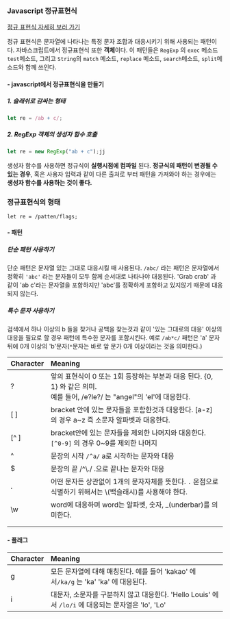 ### Javascript 정규표현식

[정규 표현식 자세히 보러 가기](https://developer.mozilla.org/ko/docs/Web/JavaScript/Guide/Regular_Expressions)

정규 표현식은 문자열에 나타나는 특정 문자 조합과 대응시키기 위해 사용되는 패턴이다. 자바스크립트에서 정규표현식 또한 **객체**이다. 이 패턴들은 `RegExp` 의 `exec` 메소드 `test`메소드, 그리고 `String`의 `match` 메소드, `replace` 메소드, `search`메소드, `split`메소드와 함께 쓰인다.



#### \- javascript에서 정규표현식을 만들기

##### 1. 슬래쉬로 감싸는 형태 

```js
let re = /ab + c/;
```

##### 2. RegExp 객체의 생성자 함수 호출

```js
let re = new RegExp("ab + c");jj
```

생성자 함수를 사용하면 정규식이 **실행시점에 컴파일** 된다. **정규식의 패턴이 변경될 수 있는 경우**, 혹은 사용자 입력과 같이 다른 출처로 부터 패턴을 가져와야 하는 경우에는 **생성자 함수를 사용하는 것이 좋다.**



### 정규표현식의 형태

`let re = /patten/flags;`



#### \- 패턴

##### 단순 패턴 사용하기

단순 패턴은 문자열 있는 그대로 대응시킬 때 사용된다. `/abc/` 라는 패턴은 문자열에서 정확히 `'abc'` 라는 문자들이 모두 함께 순서대로 나타나야 대응된다. 'Grab crab' 과 같이 'ab c'라는 문자열을 포함하지만 'abc'를 정확하게 포함하고 있지않기 때문에 대응되지 않는다.

##### 특수 문자 사용하기

검색에서 하나 이상의 b 들을 찾거나 공백을 찾는것과 같이 '있는 그대로의 대응' 이상의 대응을 필요로 할 경우 패턴에 특수한 문자를 포함시킨다. 예로 `/ab*c/` 패턴은 'a' 문자 뒤에 0개 이상의 'b'문자(`*`문자는 바로 앞 문가 0개 이상이라는 것을 의미한다.)

| Character | Meaning                                                      |
| :-------- | :----------------------------------------------------------- |
| ?         | 앞의 표현식이 0 또는 1회 등장하는 부분과 대응 된다. {0, 1} 와 같은 의미.<br />예를 들어, /e?le?/ 는 "angel"의 'el'에 대응한다. |
| [ ]       | bracket 안에 있는 문자들을 포함한것과 대응한다. [a-z] 의 경우 a~z 즉 소문자 알파벳과 대응한다. |
| [^ ]      | bracket안에 있는 문자들을 제외한 나머지와 대응한다. `[^0-9]` 의 경우 0~9를 제외한 나머지 |
| ^         | 문장의 시작 `/^a/` a로 시작하는 문자와 대응                  |
| $         | 문장의 끝 /^\\./ .으로 끝나는 문자와 대응                    |
| .         | 어떤 문자든 상관없이 1개의 문자자체를 뜻한다. `.` 온점으로 식별하기 위해서는 \\(백슬래시)를 사용해야 한다. |
| \w        | word에 대응하며 word는 알파벳, 숫자, _(underbar)를 의미한다. |
|           |                                                              |
|           |                                                              |



#### \- 플래그

| Character | Meaning                                                      |
| :-------- | :----------------------------------------------------------- |
| g         | 모든 문자열에 대해 매칭된다. 예를 들어 'kakao' 에서`/ka/g` 는  'ka' 'ka' 에 대응된다. |
| i         | 대문자, 소문자를 구분하지 않고 대응한다.  'Hello Louis' 에서 `/lo/i` 에 대응되는 문자열은 'lo', 'Lo' |

